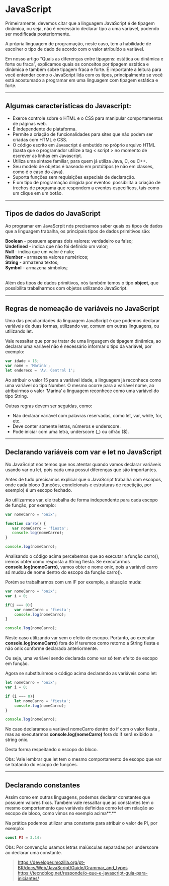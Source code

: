 # **JavaScript**

Primeiramente, devemos citar que a linguagem JavaScript é de tipagem dinâmica, ou seja, não é necessário declarar tipo a uma variável, podendo ser modificada posteriormente.

A própria linguagem de programação, neste caso, tem a habilidade de escolher o tipo de dado de acordo com o valor atribuído a variável.

Em nosso artigo “Quais as diferenças entre tipagens: estática ou dinâmica e forte ou fraca”, explicamos quais os conceitos por tipagem estática e dinâmica e também sobre tipagem fraca e forte. É importante a leitura para você entender como o JavaScript lida com os tipos, principalmente se você está acostumado a programar em uma linguagem com tipagem estática e forte.

<hr>

## **Algumas características do Javascript:**

* Exerce controle sobre o HTML e o CSS para manipular comportamentos de páginas web.
* É independente de plataforma.
* Permite a criação de funcionalidades para sites que não podem ser criadas com HTML e CSS.
* O código escrito em Javascript é embutido no próprio arquivo HTML (basta que o programador utilize a tag < script > no momento de escrever as linhas em Javascript.
* Utiliza uma sintaxe familiar, para quem já utiliza Java, C, ou C++.
* Seu modelo de objetos é baseado em protótipos (e não em classes, como é o caso do Java).
* Suporta funções sem requisições especiais de declaração.
* É um tipo de programação dirigida por eventos: possibilita a criação de trechos de programa que respondem a eventos específicos, tais como um clique em um botão.

<hr>

## **Tipos de dados do JavaScript**
Ao programar em JavaScrpit nós precisamos saber quais os tipos de dados que a linguagem trabalha, os principais tipos de dados primitivos são:

**Boolean** - possuem apenas dois valores: verdadeiro ou falso; <br>
**Undefined** - indica que não foi definido um valor; <br>
**Null** - indica que um valor é nulo; <br>
**Number** - armazena valores numéricos; <br>
**String** - armazena textos; <br>
**Symbol** - armazena símbolos; <br>  <br>

Além dos tipos de dados primitivos, nós também temos o tipo **object**, que possibilita trabalharmos com objetos utilizando JavaScript.

<hr>

## **Regras de nomeação de variáveis no JavaScript**
Uma das peculiaridades da linguagem JavaScript é que podemos declarar variáveis de duas formas, utilizando var, comum em outras linguagens, ou utilizando let.

Vale ressaltar que por se tratar de uma linguagem de tipagem dinâmica, ao declarar uma variável não é necessário informar o tipo da variável, por exemplo:

~~~javascript
var idade = 15;
var nome = 'Marina';
let endereco = 'Av. Central 1';
~~~

Ao atribuir o valor 15 para a variável idade, a linguagem já reconhece como uma variável do tipo Number. O mesmo ocorre para a variável nome, ao atribuirmos o valor ‘Marina’ a linguagem reconhece como uma variável do tipo String.

Outras regras devem ser seguidas, como:

* Não declarar variável com palavras reservadas, como let, var, while, for, etc.
* Deve conter somente letras, números e underscore.
* Pode iniciar com uma letra, underscore (_) ou cifrão ($).

<hr>

## **Declarando variáveis com var e let no JavaScript**
No JavaScript nós temos que nos atentar quando vamos declarar variáveis usando var ou let, pois cada uma possuí diferenças que são importantes.

Antes de tudo precisamos explicar que o JavaScript trabalha com escopos, onde cada bloco (funções, condicionais e estruturas de repetição, por exemplo) é um escopo fechado.

Ao utilizarmos var, ele trabalha de forma independente para cada escopo de função, por exemplo:

~~~javascript
var nomeCarro = 'onix';

function carro() {
   var nomeCarro = 'fiesta';
   console.log(nomeCarro);
}

console.log(nomeCarro);
~~~

Analisando o código acima percebemos que ao executar a função carro(), iremos obter como resposta a String fiesta. Se executarmos **console.log(nomeCarro)**, vamos obter o nome onix, pois a variável carro só mudou de nome dentro do escopo da função carro().

Porém se trabalharmos com um IF por exemplo, a situação muda:

~~~javascript
var nomeCarro = 'onix';
var i = 0;

if(i === 0){
	var nomeCarro = 'fiesta';
	console.log(nomeCarro);
}

console.log(nomeCarro);
~~~

Neste caso utilizando var sem o efeito de escopo. Portanto, ao executar **console.log(nomeCarro)** fora do if teremos como retorno a String fiesta e não onix conforme declarado anteriormente.

Ou seja, uma variável sendo declarada como var só tem efeito de escopo em função.

Agora se substituirmos o código acima declarando as variáveis como let:

~~~javascript
let nomeCarro = 'onix';
var i = 0;

if (i === 0){
	let nomeCarro = 'fiesta';
	console.log(nomeCarro);
}

console.log(nomeCarro);
~~~

No caso declaramos a variável nomeCarro dentro do if com o valor fiesta , mas ao executarmos **console.log(nomeCarro)** fora do if será exibido a string onix.

Desta forma respeitando o escopo do bloco.

Obs: Vale lembrar que let tem o mesmo comportamento de escopo que var se tratando do escopo de funções.

<hr>

## Declarando constantes
Assim como em outras linguagens, podemos declarar constantes que possuem valores fixos. Também vale ressaltar que as constantes tem o mesmo comportamento que variáveis definidas como let em relação ao escopo de bloco, como vimos no exemplo acima**.**

Na prática podemos utilizar uma constante para atribuir o valor de PI, por exemplo:

~~~javascript
const PI = 3.14;
~~~
Obs: Por convenção usamos letras maiúsculas separadas por underscore ao declarar uma constante.

>https://developer.mozilla.org/pt-BR/docs/Web/JavaScript/Guide/Grammar_and_types
>https://tecnoblog.net/responde/o-que-e-javascript-guia-para-iniciantes/